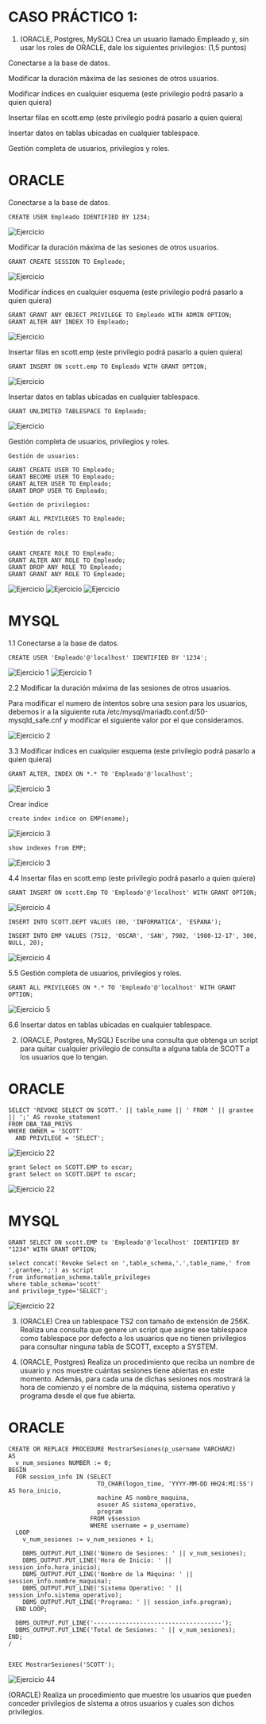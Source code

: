 # CASO PRÁCTICO 1:

1. (ORACLE, Postgres, MySQL) Crea un usuario llamado Empleado y, sin usar los roles de ORACLE, dale los siguientes privilegios: (1,5 puntos)

Conectarse a la base de datos.

Modificar la duración máxima de las sesiones de otros usuarios.

Modificar índices en cualquier esquema (este privilegio podrá pasarlo a quien quiera)

Insertar filas en scott.emp (este privilegio podrá pasarlo a quien quiera)

Insertar datos en tablas ubicadas en cualquier tablespace.

Gestión completa de usuarios, privilegios y roles.

# ORACLE


Conectarse a la base de datos.

```
CREATE USER Empleado IDENTIFIED BY 1234;
```
![Ejercicio](111.png)


Modificar la duración máxima de las sesiones de otros usuarios.

```
GRANT CREATE SESSION TO Empleado;
```
![Ejercicio](1111.png)

Modificar índices en cualquier esquema (este privilegio podrá pasarlo a quien quiera)

```
GRANT GRANT ANY OBJECT PRIVILEGE TO Empleado WITH ADMIN OPTION;
GRANT ALTER ANY INDEX TO Empleado;
```
![Ejercicio ](11111.png)

Insertar filas en scott.emp (este privilegio podrá pasarlo a quien quiera)

```
GRANT INSERT ON scott.emp TO Empleado WITH GRANT OPTION;
```
![Ejercicio](111111.png)


Insertar datos en tablas ubicadas en cualquier tablespace.

```
GRANT UNLIMITED TABLESPACE TO Empleado;
```
![Ejercicio](1111111.png)


Gestión completa de usuarios, privilegios y roles.

```
Gestión de usuarios:
 
GRANT CREATE USER TO Empleado;
GRANT BECOME USER TO Empleado;
GRANT ALTER USER TO Empleado;
GRANT DROP USER TO Empleado;

Gestión de privilegios: 

GRANT ALL PRIVILEGES TO Empleado;

Gestión de roles:

 
GRANT CREATE ROLE TO Empleado;
GRANT ALTER ANY ROLE TO Empleado;
GRANT DROP ANY ROLE TO Empleado;
GRANT GRANT ANY ROLE TO Empleado;

```
![Ejercicio](100.png)
![Ejercicio](110.png)
![Ejercicio](112.png)




# MYSQL

1.1 Conectarse a la base de datos.

```
CREATE USER 'Empleado'@'localhost' IDENTIFIED BY '1234';
```
![Ejercicio 1](1.png)
![Ejercicio 1](11.png)


2.2 Modificar la duración máxima de las sesiones de otros usuarios.

Para modificar el numero de intentos sobre una sesion para los usuarios, debemos ir a la siguiente ruta /etc/mysql/mariadb.conf.d/50-mysqld_safe.cnf y modificar el siguiente valor por el que consideramos.

![Ejercicio 2](2.png)

3.3 Modificar índices en cualquier esquema (este privilegio podrá pasarlo a quien quiera)


```
GRANT ALTER, INDEX ON *.* TO 'Empleado'@'localhost';

```
![Ejercicio 3](3.png)


Crear índice

```
create index indice on EMP(ename);
```

![Ejercicio 3](33.png)


```
show indexes from EMP;
```
![Ejercicio 3](333.png)


4.4 Insertar filas en scott.emp (este privilegio podrá pasarlo a quien quiera)

```
GRANT INSERT ON scott.Emp TO 'Empleado'@'localhost' WITH GRANT OPTION;
```

![Ejercicio 4](4.png)

```
INSERT INTO SCOTT.DEPT VALUES (80, 'INFORMATICA', 'ESPANA');

INSERT INTO EMP VALUES (7512, 'OSCAR', 'SAN', 7902, '1980-12-17', 300, NULL, 20);
```

![Ejercicio 4](44.png)

5.5 Gestión completa de usuarios, privilegios y roles.

```
GRANT ALL PRIVILEGES ON *.* TO 'Empleado'@'localhost' WITH GRANT OPTION;
```

![Ejercicio 5](5.png)

6.6 Insertar datos en tablas ubicadas en cualquier tablespace.


2. (ORACLE, Postgres, MySQL) Escribe una consulta que obtenga un script para quitar cualquier privilegio de consulta a alguna tabla de SCOTT a los usuarios que lo tengan.

# ORACLE
```
SELECT 'REVOKE SELECT ON SCOTT.' || table_name || ' FROM ' || grantee || ';' AS revoke_statement
FROM DBA_TAB_PRIVS
WHERE OWNER = 'SCOTT'
  AND PRIVILEGE = 'SELECT';
```

![Ejercicio 22](8.png)

```
grant Select on SCOTT.EMP to oscar;
grant Select on SCOTT.DEPT to oscar;
```

![Ejercicio 22](88.png)



# MYSQL

```
GRANT SELECT ON scott.EMP to 'Empleado'@'localhost' IDENTIFIED BY "1234" WITH GRANT OPTION;

select concat('Revoke Select on ',table_schema,'.',table_name,' from ',grantee,';') as script
from information_schema.table_privileges
where table_schema='scott'
and privilege_type='SELECT';
```

![Ejercicio 22](7.png)


3. (ORACLE) Crea un tablespace TS2 con tamaño de extensión de 256K. Realiza una consulta que genere un script que asigne ese tablespace como tablespace por defecto a los usuarios que no tienen privilegios para consultar ninguna tabla de SCOTT, excepto a SYSTEM.

4. (ORACLE, Postgres) Realiza un procedimiento que reciba un nombre de usuario y nos muestre cuántas sesiones tiene abiertas en este momento. Además, para cada una de dichas sesiones nos mostrará la hora de comienzo y el nombre de la máquina, sistema operativo y programa desde el que fue abierta.

# ORACLE

```
CREATE OR REPLACE PROCEDURE MostrarSesiones(p_username VARCHAR2)
AS
  v_num_sesiones NUMBER := 0;
BEGIN
  FOR session_info IN (SELECT
                         TO_CHAR(logon_time, 'YYYY-MM-DD HH24:MI:SS') AS hora_inicio,
                         machine AS nombre_maquina,
                         osuser AS sistema_operativo,
                         program
                       FROM v$session
                       WHERE username = p_username)
  LOOP
    v_num_sesiones := v_num_sesiones + 1;

    DBMS_OUTPUT.PUT_LINE('Número de Sesiones: ' || v_num_sesiones);
    DBMS_OUTPUT.PUT_LINE('Hora de Inicio: ' || session_info.hora_inicio);
    DBMS_OUTPUT.PUT_LINE('Nombre de la Máquina: ' || session_info.nombre_maquina);
    DBMS_OUTPUT.PUT_LINE('Sistema Operativo: ' || session_info.sistema_operativo);
    DBMS_OUTPUT.PUT_LINE('Programa: ' || session_info.program);
  END LOOP;

  DBMS_OUTPUT.PUT_LINE('------------------------------------');
  DBMS_OUTPUT.PUT_LINE('Total de Sesiones: ' || v_num_sesiones);
END;
/


EXEC MostrarSesiones('SCOTT');
```
![Ejercicio 44](444.png)



(ORACLE) Realiza un procedimiento que muestre los usuarios que pueden conceder privilegios de sistema a otros usuarios y cuales son dichos privilegios.
